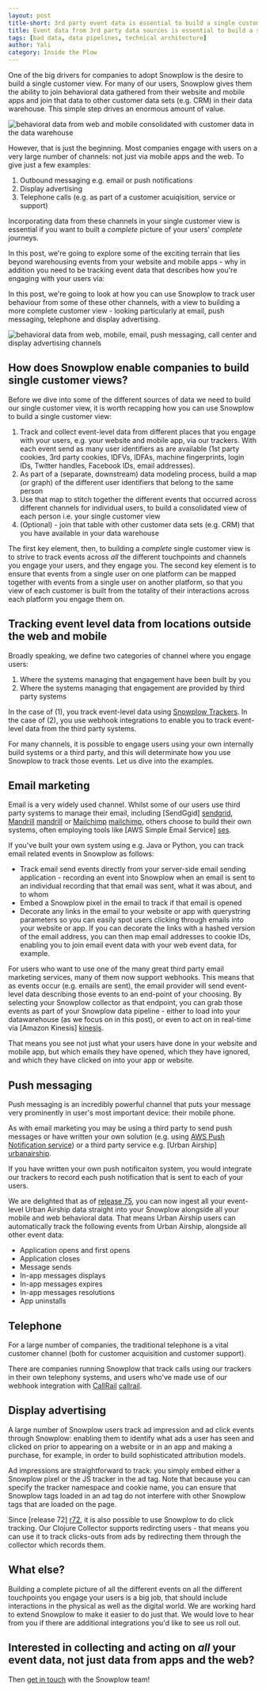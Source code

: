 ```yaml
---
layout: post
title-short: 3rd party event data is essential to build a single customer view
title: Event data from 3rd party data sources is essential to build a single customer view
tags: [bad data, data pipelines, technical architecture]
author: Yali
category: Inside the Plow
---
```


One of the big drivers for companies to adopt Snowplow is the desire to build a single customer view. For many of our users, Snowplow gives them the ability to join behavioral data gathered from their website and mobile apps and join that  data to other customer data sets (e.g. CRM) in their data warehouse. This simple step drives an enormous amount of value.

![behavioral data from web and mobile consolidated with customer data in the data warehouse][diagram1]

However, that is just the beginning. Most companies engage with users on a very large number of channels: not just via mobile apps and the web. To give just a few examples:

1. Outbound messaging e.g. email or push notifications
2. Display advertising
3. Telephone calls (e.g. as part of a customer acuiqisition, service or support)

Incorporating data from these channels in your single customer view is essential if you want to built a *complete* picture of your users' *complete* journeys.

In this post, we're going to explore some of the exciting terrain that lies beyond warehousing events from your website and mobile apps - why in addition you need to be tracking event data that describes how you're engaging with your users via:

In this post, we're going to look at how you can use Snowplow to track user behaviour from some of these other channels, with a view to building a more complete customer view - looking particularly at email, push messaging, telephone and display advertising.

<!--more-->

![behavioral data from web, mobile, email, push messaging, call center and display advertising channels][diagram2]

## How does Snowplow enable companies to build single customer views?

Before we dive into some of the different sources of data we need to build our single customer view, it is worth recapping how you can use Snowplow to build a single customer view:

1. Track and collect event-level data from different places that you engage with your users, e.g. your website and mobile app, via our trackers. With each event send as many user identifiers as are available (1st party cookies, 3rd party cookies, IDFVs, IDFAs, machine fingerprints, login IDs, Twitter handles, Facebook IDs, email addresses).
2. As part of a (separate, downstream) data modeling process, build a map (or graph) of the different user identifiers that belong to the same person
3. Use that map to stitch together the different events that occurred across different channels for individual users, to build a consolidated view of each person i.e. your single customer view
4. (Optional) - join that table with other customer data sets (e.g. CRM) that you have available in your data warehouse

The first key element, then, to building a *complete* single customer view is to strive to track events across *all* the different touchpoints and channels you engage your users, and they engage you. The second key element is to ensure that events from a single user on one platform can be mapped together with events from a single user on another platform, so that you view of each customer is built from the totality of their interactions across each platform you engage them on. 

## Tracking event level data from locations outside the web and mobile

Broadly speaking, we define two categories of channel where you engage users:

1. Where the systems managing that engagement have been built by you
2. Where the systems managing that engagement are provided by third party systems

In the case of (1), you track event-level data using [Snowplow Trackers][trackers]. In the case of (2), you use webhook integrations to enable you to track event-level data from the third party systems.

For many channels, it is possible to engage users using your own internally build systems or a third party, and this will determinate how you use Snowplow to track those events. Let us dive into the examples.

## Email marketing

Email is a very widely used channel. Whilst some of our users use third party systems to manage their email, including [SendGgid] [sendgrid], [Mandrill] [mandrill] or [Mailchimp] [mailchimp], others choose to build their own systems, often employing tools like [AWS Simple Email Service] [ses].

If you've built your own system using e.g. Java or Python, you can track email related events in Snowplow as follows:

* Track email send events directly from your server-side email sending application - recording an event into Snowplow when an email is sent to an individual recording that that email was sent, what it was about, and to whom
* Embed a Snowplow pixel in the email to track if that email is opened
* Decorate any links in the email to your website or app with querystring parameters so you can easily spot users clicking through emails into your website or app. If you can decorate the links with a hashed version of the email address, you can then map email addresses to cookie IDs, enabling you to join email event data with your web event data, for example.

For users who want to use one of the many great third party email marketing services, many of them now support webhooks. This means that as events occur (e.g. emails are sent), the email provider will send event-level data describing those events to an end-point of your choosing. By selecting your Snowplow collector as that endpoint, you can grab those events as part of your Snowplow data pipeline - either to load into your datawarehouse (as we focus on in this post), or even to act on in real-time via [Amazon Kinesis] [kinesis].

That means you see not just what your users have done in your website and mobile app, but which emails they have opened, which they have ignored, and which they have clicked on into your app or website.

## Push messaging

Push messaging is an incredibly powerful channel that puts your message very prominently in user's most important device: their mobile phone.

As with email marketing you may be using a third party to send push messages or have written your own solution (e.g. using [AWS Push Notification service][sns]) or a third party service e.g. [Urban Airship] [urbanairship]. 

If you have written your own push notificaiton system, you would integrate our trackers to record each push notification that is sent to each of your users. 

We are delighted that as of [release 75][r75], you can now ingest all your event-level Urban Airship data straight into your Snowplow alongside all your mobile and web behavioral data. That means Urban Airship users can automatically track the following events from Urban Airship, alongside all other event data:

* Application opens and first opens
* Application closes
* Message sends
* In-app messages displays
* In-app messages expires
* In-app messages resolutions
* App uninstalls

## Telephone

For a large number of companies, the traditional telephone is a vital customer channel (both for customer acquisition and customer support).

There are companies running Snowplow that track calls using our trackers in their own telephony systems, and users who've made use of our webhook integration with [CallRail] [callrail]. 

## Display advertising

A large number of Snowplow users track ad impression and ad click events through Snowplow: enabling them to identify what ads a user has seen and clicked on prior to appearing on a website or in an app and making a purchase, for example, in order to build sophisticated attribution models.

Ad impressions are straightforward to track: you simply embed either a Snowplow pixel or the JS tracker in the ad tag. Note that because you can specify the tracker namespace and cookie name, you can ensure that Snowplow tags loaded in an ad tag do not interfere with other Snowplow tags that are loaded on the page. 

Since [release 72] [r72], it is also possible to use Snowplow to do click tracking. Our Clojure Collector supports redircting users - that means you can use it to track clicks-outs from ads by redirecting them through the collector which records them.

## What else?

Building a complete picture of all the different events on all the different touchpoints you engage your users is a big job, that  should include interactions in the physical as well as the digital world. We are working hard to extend Snowplow to make it easier to do just that. We would love to hear from you if there are additional integrations you'd like to see us roll out.

## Interested in collecting and acting on *all* your event data, not just data from apps and the web?

Then [get in touch][contact] with the Snowplow team! 
 
[diagram1]: /assets/img/blog/2016/01/single-customer-view-1-web-mobile-crm-datwarehouse.png
[diagram2]: /assets/img/blog/2016/01/single-customer-view-2-ad-server-email-support-forum-call-center.png
[trackers]: https://github.com/snowplow/?utf8=%E2%9C%93&query=tracker
[sendgrid]: https://sendgrid.com
[mandrill]: https://www.mandrill.com
[mailchimp]: http://mailchimp.com/
[ses]: https://aws.amazon.com/ses/
[kinesis]: https://aws.amazon.com/kinesis/
[sns]: https://aws.amazon.com/sns/
[urbanairship]: https://www.urbanairship.com/
[callrail]: http://www.callrail.com/
[r75]: /blog/2016/01/02/snowplow-r75-long-legged-buzzard-released/
[r72]: /blog/2015/10/15/snowplow-r72-great-spotted-kiwi-released/
[contact]: /contact/